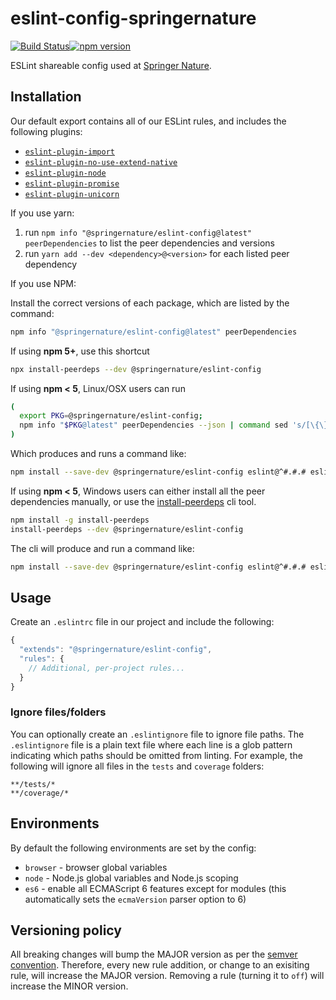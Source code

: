 # eslint-config-springernature
[![Build Status](https://travis-ci.com/springernature/eslint-config-springernature.svg?branch=master)](https://travis-ci.com/springernature/eslint-config-springernature)[![npm version](https://badge.fury.io/js/%40springernature%2Feslint-config.svg)](https://badge.fury.io/js/%40springernature%2Feslint-config)

ESLint shareable config used at [Springer Nature](https://www.springernature.com).

## Installation

Our default export contains all of our ESLint rules, and includes the following plugins:
* [`eslint-plugin-import`](https://github.com/benmosher/eslint-plugin-import)
* [`eslint-plugin-no-use-extend-native`](https://github.com/dustinspecker/eslint-plugin-no-use-extend-native)
* [`eslint-plugin-node`](https://github.com/mysticatea/eslint-plugin-node)
* [`eslint-plugin-promise`](https://github.com/xjamundx/eslint-plugin-promise)
* [`eslint-plugin-unicorn`](https://github.com/sindresorhus/eslint-plugin-unicorn)

If you use yarn:

1. run `npm info "@springernature/eslint-config@latest" peerDependencies` to list the peer dependencies and versions
2. run `yarn add --dev <dependency>@<version>` for each listed peer dependency

If you use NPM:

Install the correct versions of each package, which are listed by the command:

```sh
npm info "@springernature/eslint-config@latest" peerDependencies
```

If using **npm 5+**, use this shortcut

```sh
npx install-peerdeps --dev @springernature/eslint-config
```

If using **npm < 5**, Linux/OSX users can run

```sh
(
  export PKG=@springernature/eslint-config;
  npm info "$PKG@latest" peerDependencies --json | command sed 's/[\{\},]//g ; s/: /@/g' | xargs npm install --save-dev "$PKG@latest"
)
```

Which produces and runs a command like:

```sh
npm install --save-dev @springernature/eslint-config eslint@^#.#.# eslint-plugin-node@^#.#.# eslint-plugin-import@^#.#.# eslint-plugin-o-use-extend-native@^#.#.# eslint-plugin-promise@^#.#.# eslint-plugin-unicorn@^#.#.#
```

If using **npm < 5**, Windows users can either install all the peer dependencies manually, or use the [install-peerdeps](https://github.com/nathanhleung/install-peerdeps) cli tool.

```sh
npm install -g install-peerdeps
install-peerdeps --dev @springernature/eslint-config
```
The cli will produce and run a command like:

```sh
npm install --save-dev @springernature/eslint-config eslint@^#.#.# eslint-plugin-node@^#.#.# eslint-plugin-import@^#.#.# eslint-plugin-o-use-extend-native@^#.#.# eslint-plugin-promise@^#.#.# eslint-plugin-unicorn@^#.#.#
```

## Usage

Create an `.eslintrc` file in our project and include the following:

```js
{
  "extends": "@springernature/eslint-config",
  "rules": {
    // Additional, per-project rules...
  }
}
```

### Ignore files/folders

You can optionally create an `.eslintignore` file to ignore file paths. The `.eslintignore` file is a plain text file where each line is a glob pattern indicating which paths should be omitted from linting. For example, the following will ignore all files in the `tests` and `coverage` folders:

```
**/tests/*
**/coverage/*
```

## Environments

By default the following environments are set by the config:

* `browser` - browser global variables
* `node` - Node.js global variables and Node.js scoping
* `es6` - enable all ECMAScript 6 features except for modules (this automatically sets the `ecmaVersion` parser option to 6)

## Versioning policy

All breaking changes will bump the MAJOR version as per the [semver convention](https://github.com/springernature/frontend-playbook/blob/master/git/semver.md). Therefore, every new rule addition, or change to an exisiting rule, will increase the MAJOR version. Removing a rule (turning it to `off`) will increase the MINOR version.